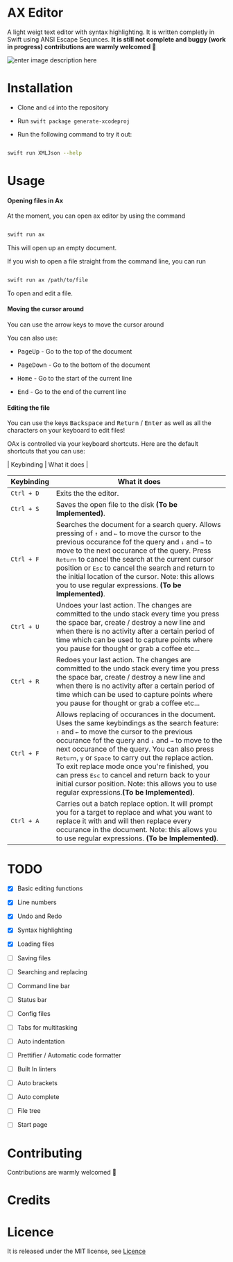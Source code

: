 

# AX Editor

  

A light weigt text editor with syntax highlighting. It is written completly in Swift using ANSI Escape Sequnces. **It is still not complete and buggy (work in progress) contributions are warmly welcomed 🙌**

  ![enter image description here](https://github.com/engali94/ax-editor/blob/master/assets/demo.png)
  

# Installation

- Clone and `cd` into the repository

- Run `swift package generate-xcodeproj`

- Run the following command to try it out:

  

```bash

swift run XMLJson --help

```

# Usage

<!-- USAGE EXAMPLES -->

  

#### Opening files in Ax

  

At the moment, you can open ax editor by using the command

```sh

swift run ax

```

  

This will open up an empty document.

  

If you wish to open a file straight from the command line, you can run

```sh

swift run ax /path/to/file

```

To open and edit a file.

  
  

#### Moving the cursor around

  

You can use the arrow keys to move the cursor around

  

You can also use:

- <kbd>PageUp</kbd> - Go to the top of the document

- <kbd>PageDown</kbd> - Go to the bottom of the document

- <kbd>Home</kbd> - Go to the start of the current line

- <kbd>End</kbd> - Go to the end of the current line

  

#### Editing the file

  

You can use the keys <kbd>Backspace</kbd> and <kbd>Return</kbd> / <kbd>Enter</kbd> as well as all the characters on your keyboard to edit files!

  
  

OAx is controlled via your keyboard shortcuts. Here are the default shortcuts that you can use:

  

| Keybinding | What it does |

| Keybinding  | What it does  |
| ------------ | ------------ |
| `Ctrl + D` | Exits the the editor. |
| `Ctrl + S` | Saves the open file to the disk **(To be Implemented)**. |
| `Ctrl + F` | Searches the document for a search query. Allows pressing of <kbd>↑</kbd> and <kbd>←</kbd> to move the cursor to the previous occurance fof the query and <kbd>↓</kbd> and <kbd>→</kbd> to move to the next occurance of the query. Press <kbd>Return</kbd> to cancel the search at the current cursor position or <kbd>Esc</kbd> to cancel the search and return to the initial location of the cursor. Note: this allows you to use regular expressions. **(To be Implemented)**. |
| `Ctrl + U` | Undoes your last action. The changes are committed to the undo stack every time you press the space bar, create / destroy a new line and when there is no activity after a certain period of time which can be used to capture points where you pause for thought or grab a coffee etc... |
| `Ctrl + R` | Redoes your last action. The changes are committed to the undo stack every time you press the space bar, create / destroy a new line and when there is no activity after a certain period of time which can be used to capture points where you pause for thought or grab a coffee etc... |
| `Ctrl + F` | Allows replacing of occurances in the document. Uses the same keybindings as the search feature: <kbd>↑</kbd> and <kbd>←</kbd> to move the cursor to the previous occurance fof the query and <kbd>↓</kbd> and <kbd>→</kbd> to move to the next occurance of the query. You can also press <kbd>Return</kbd>, <kbd>y</kbd> or <kbd>Space</kbd> to carry out the replace action. To exit replace mode once you're finished, you can press <kbd>Esc</kbd> to cancel and return back to your initial cursor position. Note: this allows you to use regular expressions.**(To be Implemented)**.|
| `Ctrl + A` | Carries out a batch replace option. It will prompt you for a target to replace and what you want to replace it with and will then replace every occurance in the document. Note: this allows you to use regular expressions. **(To be Implemented)**.|

  

# TODO

-  [X] Basic editing functions

-  [X] Line numbers

-  [X] Undo and Redo

-  [X] Syntax highlighting

-  [X] Loading files

- [ ] Saving files

- [ ] Searching and replacing

- [ ] Command line bar

- [ ] Status bar

- [ ] Config files

- [ ] Tabs for multitasking

- [ ] Auto indentation

- [ ] Prettifier / Automatic code formatter

- [ ] Built In linters

- [ ] Auto brackets

- [ ] Auto complete

- [ ] File tree

- [ ] Start page

# Contributing

Contributions are warmly welcomed 🙌

  

# Credits

  

# Licence

It is released under the MIT license, see [Licence]()
